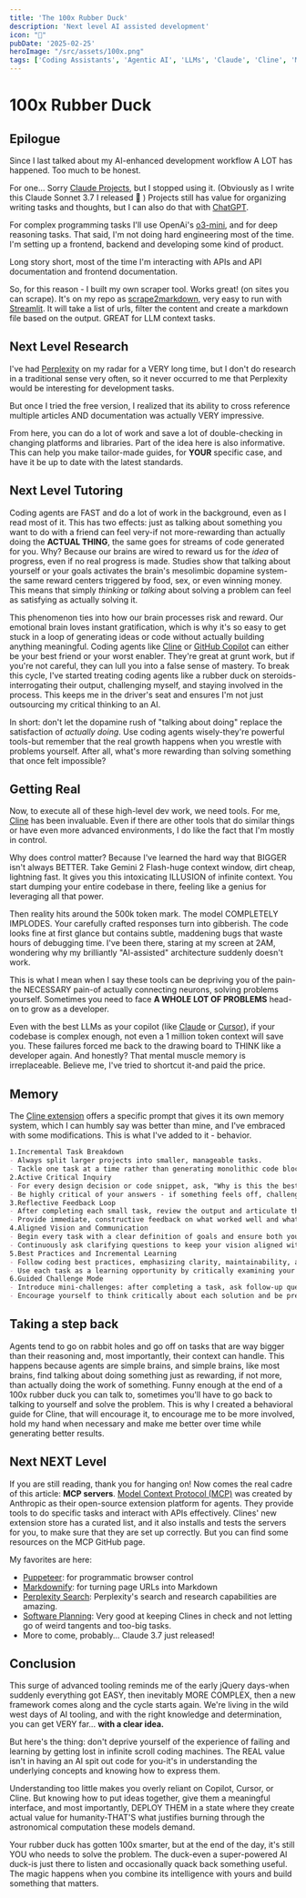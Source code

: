 ```yaml
---
title: 'The 100x Rubber Duck'
description: 'Next level AI assisted development'
icon: "🦆"
pubDate: '2025-02-25'
heroImage: "/src/assets/100x.png"
tags: ['Coding Assistants', 'Agentic AI', 'LLMs', 'Claude', 'Cline', 'MCP']
---
```


# 100x Rubber Duck

## Epilogue
Since I last talked about my AI-enhanced development workflow A LOT has happened. Too much to be honest. 

For one... Sorry [Claude Projects](https://www.anthropic.com/index/claude), but I stopped using it. (Obviously as I write this Claude Sonnet 3.7 I released 🤣 )
Projects still has value for organizing writing tasks and thoughts, but I can also do that with [ChatGPT](https://openai.com/chatgpt).

For complex programming tasks I'll use OpenAi's [o3-mini](https://platform.openai.com/docs/models/gpt-4), and for deep reasoning tasks. That said, I'm not doing hard engineering most of the time. I'm setting up a frontend, backend and developing some kind of product.

Long story short, most of the time I'm interacting with APIs and API documentation and frontend documentation. 

So, for this reason - I built my own scraper tool. Works great! (on sites you can scrape). It's on my repo as [scrape2markdown](https://github.com/SkelegonDK/scrape2markdown), very easy to run with [Streamlit](https://streamlit.io/).
It will take a list of urls, filter the content and create a markdown file based on the output. GREAT for LLM context tasks.

## Next Level Research

I've had [Perplexity](https://www.perplexity.ai/) on my radar for a VERY long time, but I don't do research in a traditional sense very often, so it never occurred to me that Perplexity would be interesting for development tasks. 

But once I tried the free version, I realized that its ability to cross reference multiple articles AND documentation was actually VERY impressive.

From here, you can do a lot of work and save a lot of double-checking in changing platforms and libraries. Part of the idea here is also informative.
This can help you make tailor-made guides, for **YOUR** specific case, and have it be up to date with the latest standards.

## Next Level Tutoring

Coding agents are FAST and do a lot of work in the background, even as I read most of it. This has two effects: just as talking about something you want to do with a friend can feel very-if not more-rewarding than actually doing the **ACTUAL THING**, the same goes for streams of code generated for you. Why? Because our brains are wired to reward us for the *idea* of progress, even if no real progress is made. Studies show that talking about yourself or your goals activates the brain's mesolimbic dopamine system-the same reward centers triggered by food, sex, or even winning money. This means that simply *thinking* or *talking* about solving a problem can feel as satisfying as actually solving it.

This phenomenon ties into how our brain processes risk and reward. Our emotional brain loves instant gratification, which is why it's so easy to get stuck in a loop of generating ideas or code without actually building anything meaningful. Coding agents like [Cline](https://cline.bot/) or [GitHub Copilot](https://github.com/features/copilot) can either be your best friend or your worst enabler. They're great at grunt work, but if you're not careful, they can lull you into a false sense of mastery. To break this cycle, I've started treating coding agents like a rubber duck on steroids-interrogating their output, challenging myself, and staying involved in the process. This keeps me in the driver's seat and ensures I'm not just outsourcing my critical thinking to an AI.

In short: don't let the dopamine rush of "talking about doing" replace the satisfaction of *actually doing*. Use coding agents wisely-they're powerful tools-but remember that the real growth happens when you wrestle with problems yourself. After all, what's more rewarding than solving something that once felt impossible?

## Getting Real

Now, to execute all of these high-level dev work, we need tools. For me, [Cline](https://cline.bot/) has been invaluable. Even if there are other tools that do similar things or have even more advanced environments, I do like the fact that I'm mostly in control.

Why does control matter? Because I've learned the hard way that BIGGER isn't always BETTER. Take Gemini 2 Flash-huge context window, dirt cheap, lightning fast. It gives you this intoxicating ILLUSION of infinite context. You start dumping your entire codebase in there, feeling like a genius for leveraging all that power.

Then reality hits around the 500k token mark. The model COMPLETELY IMPLODES. Your carefully crafted responses turn into gibberish. The code looks fine at first glance but contains subtle, maddening bugs that waste hours of debugging time. I've been there, staring at my screen at 2AM, wondering why my brilliantly "AI-assisted" architecture suddenly doesn't work.

This is what I mean when I say these tools can be depriving you of the pain-the NECESSARY pain-of actually connecting neurons, solving problems yourself. Sometimes you need to face **A WHOLE LOT OF PROBLEMS** head-on to grow as a developer.

Even with the best LLMs as your copilot (like [Claude](https://www.anthropic.com/index/claude) or [Cursor](https://cursor.so/)), if your codebase is complex enough, not even a 1 million token context will save you. These failures forced me back to the drawing board to THINK like a developer again. And honestly? That mental muscle memory is irreplaceable. Believe me, I've tried to shortcut it-and paid the price.

## Memory

The [Cline extension](https://docs.cline.bot/improving-your-prompting-skills/custom-instructions-library/cline-memory-bank) offers a specific prompt that gives it its own memory system, which I can humbly say was better than mine, and I've embraced with some modifications. This is what I've added to it - behavior. 

```markdown
1.Incremental Task Breakdown
- Always split larger projects into smaller, manageable tasks.
- Tackle one task at a time rather than generating monolithic code blocks.
2.Active Critical Inquiry
- For every design decision or code snippet, ask, "Why is this the best approach?" and "What alternatives did we consider?"
- Be highly critical of your answers - if something feels off, challenge it and refine your reasoning.
3.Reflective Feedback Loop
- After completing each small task, review the output and articulate the rationale behind each choice.
- Provide immediate, constructive feedback on what worked well and what can be improved.
4.Aligned Vision and Communication
- Begin every task with a clear definition of goals and ensure both you and the agent share a common understanding of what's being built.
- Continuously ask clarifying questions to keep your vision aligned with the development process.
5.Best Practices and Incremental Learning
- Follow coding best practices, emphasizing clarity, maintainability, and efficiency for every small task.
- Use each task as a learning opportunity by critically examining your approach and integrating feedback into future tasks.
6.Guided Challenge Mode
- Introduce mini-challenges: after completing a task, ask follow-up questions like, "How would this change in a more complex scenario?" or "What might be the potential pitfalls?"
- Encourage yourself to think critically about each solution and be prepared to iterate based on constructive criticism.
```

## Taking a step back

Agents tend to go on rabbit holes and go off on tasks that are way bigger than their reasoning and, most importantly, their context can handle. This happens because agents are simple brains, and simple brains, like most brains, find talking about doing something just as rewarding, if not more, than actually doing the work of something. Funny enough at the end of a 100x rubber duck you can talk to, sometimes you'll have to go back to talking to yourself and solve the problem. This is why I created a behavioral guide for Cline, that will encourage it, to encourage me to be more involved, hold my hand when necessary and make me better over time while generating better results.

## Next NEXT Level

If you are still reading, thank you for hanging on! 
Now comes the real cadre of this article: **MCP servers**.
[Model Context Protocol (MCP)](https://github.com/anthropic/mcp) was created by Anthropic as their open-source extension platform for agents. They provide tools to do specific tasks and interact with APIs effectively. Clines' new extension store has a curated list, and it also installs and tests the servers for you, to make sure that they are set up correctly. But you can find some resources on the MCP GitHub page.

My favorites are here:
- [Puppeteer](https://www.mcpservers.ai/servers/modelcontextprotocol/Puppeteer): for programmatic browser control
- [Markdownify](https://github.com/zcaceres/markdownify-mcp): for turning page URLs into Markdown
- [Perplexity Search](https://www.perplexity.ai/): Perplexity's search and research capabilities are amazing. 
- [Software Planning](https://glama.ai/mcp/servers/a35c7qc7ie): Very good at keeping Clines in check and not letting go of weird tangents and too-big tasks.
- More to come, probably... Claude 3.7 just released!

## Conclusion

This surge of advanced tooling reminds me of the early jQuery days-when suddenly everything got EASY, then inevitably MORE COMPLEX, then a new framework comes along and the cycle starts again. We're living in the wild west days of AI tooling, and with the right knowledge and determination, you can get VERY far... **with a clear idea.**

But here's the thing: don't deprive yourself of the experience of failing and learning by getting lost in infinite scroll coding machines. The REAL value isn't in having an AI spit out code for you-it's in understanding the underlying concepts and knowing how to express them.

Understanding too little makes you overly reliant on Copilot, Cursor, or Cline. But knowing how to put ideas together, give them a meaningful interface, and most importantly, DEPLOY THEM in a state where they create actual value for humanity-THAT'S what justifies burning through the astronomical computation these models demand.

Your rubber duck has gotten 100x smarter, but at the end of the day, it's still YOU who needs to solve the problem. The duck-even a super-powered AI duck-is just there to listen and occasionally quack back something useful. The magic happens when you combine its intelligence with yours and build something that matters. 